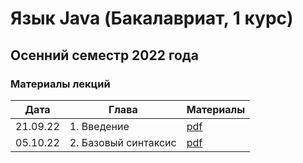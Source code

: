 # Язык Java (Бакалавриат, 1 курс)
## Осенний семестр 2022 года

### Материалы лекций

| Дата     | Глава                | Материалы                                |
| -------- | -------------------- | ---------------------------------------- |
| 21.09.22 | 1. Введение          | [pdf](../lectures/lecture1/lecture1.pdf) |
| 05.10.22 | 2. Базовый синтаксис | [pdf](../lectures/lecture2/lecture2.pdf) |
